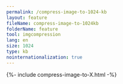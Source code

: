 ```yaml
---
permalink: /compress-image-to-1024-kb
layout: feature
fileName: compress-image-to-1024kb
folderName: feature
tool: imgcompression
lang: en
size: 1024
type: kb
nointernationalization: true
---
```

{%- include compress-image-to-X.html -%}       

